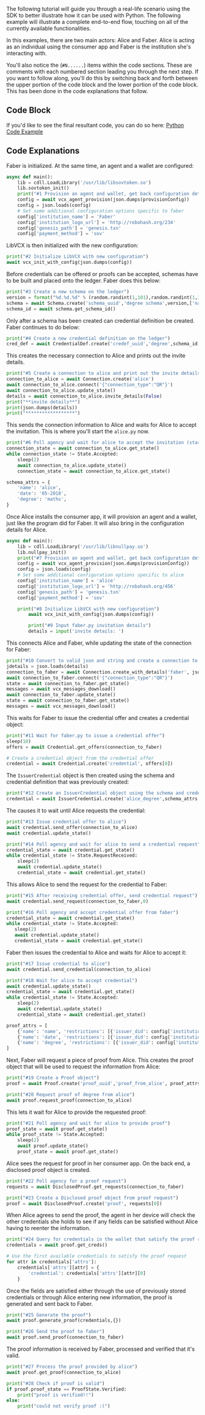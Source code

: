 The following tutorial will guide you through a real-life scenario using the SDK to better illustrate how it can be used with Python. The following example will illustrate a complete end-to-end flow, touching on all of the currently available functionalities.

In this examples, there are two main actors: Alice and Faber. Alice is acting as an individual using the consumer app and Faber is the institution she's interacting with.

You'll also notice the (`#N......`) items within the code sections. These are comments with each numbered section leading you through the next step. If you want to follow along, you'll do this by switching back and forth between the upper portion of the code block and the lower portion of the code block. This has been done in the code explanations that follow.

## Code Block

If you'd like to see the final resultant code, you can do so here: [Python Code Example](example/1/)

## Code Explanations

Faber is initialized. At the same time, an agent and a wallet are configured:

```python
async def main():
    lib = cdll.LoadLibrary('/usr/lib/libsovtoken.so')
    lib.sovtoken_init()
    print("#1 Provision an agent and wallet, get back configuration details")
    config = await vcx_agent_provision(json.dumps(provisionConfig))
    config = json.loads(config)
    # Set some additional configuration options specific to faber
    config['institution_name'] = 'Faber'
    config['institution_logo_url'] = 'http://robohash.org/234'
    config['genesis_path'] = 'genesis.txn'
    config['payment_method'] = 'sov'
```

LibVCX is then initialized with the new configuration:

```python
print("#2 Initialize LibVCX with new configuration")
await vcx_init_with_config(json.dumps(config))
```

Before credentials can be offered or proofs can be accepted, schemas have to be built and placed onto the ledger. Faber does this below:

```python
print("#3 Create a new schema on the ledger")
version = format("%d.%d.%d" % (random.randint(1,101),random.randint(1,101),random.randint(1,101)))
schema = await Schema.create('schema_uuid','degree schema',version,['name','date','degree'],0)
schema_id = await schema.get_schema_id()
```

Only after a schema has been created can credential definition be created. Faber continues to do below:

```python
print("#4 Create a new credential definition on the ledger")
cred_def = await CredentialDef.create('credef_uuid','degree',schema_id,0)
```

This <!--This code below or this action previously performed?-->creates the necessary connection to Alice and prints out the invite details.

```python
print("#5 Create a connection to alice and print out the invite details")
connection_to_alice = await Connection.create('alice')
await connection_to_alice.connect('{"connection_type":"QR"}')
await connection_to_alice.update_state()
details = await connection_to_alice.invite_details(False)
print("**invite details**")
print(json.dumps(details))
print("******************")
```

This sends the connection information to Alice and waits for Alice to accept
the invitation. This is where you'll start the `alice.py` now.

```python
print("#6 Poll agency and wait for alice to accept the invitation (start alice.py now)")
connection_state = await connection_to_alice.get_state()
while connection_state != State.Accepted:
    sleep(2)
    await connection_to_alice.update_state()
    connection_state = await connection_to_alice.get_state()

schema_attrs = {
    'name': 'alice',
    'date': '05-2018',
    'degree': 'maths',
}
```

Once Alice installs the consumer app, it will provision an agent and a wallet, just like the program did for Faber. It will also bring in the configuration details for Alice.

```python
async def main():
    lib = cdll.LoadLibrary('/usr/lib/libnullpay.so')
    lib.nullpay_init()
    print("#7 Provision an agent and wallet, get back configuration details")
    config = await vcx_agent_provision(json.dumps(provisionConfig))
    config = json.loads(config)
    # Set some additional configuration options specific to alice
    config['institution_name'] = 'alice'
    config['institution_logo_url'] = 'http://robohash.org/456'
    config['genesis_path'] = 'genesis.txn'
    config['payment_method'] = 'sov'

    print("#8 Initialize LibVCX with new configuration")
        await vcx_init_with_config(json.dumps(config))

        print("#9 Input faber.py invitation details")
        details = input('invite details: ')
  ```

This connects Alice and Faber, while updating the state of the connection for Faber: 

```python
print("#10 Convert to valid json and string and create a connection to faber")
jdetails = json.loads(details)
connection_to_faber = await Connection.create_with_details('faber', json.dumps(jdetails))
await connection_to_faber.connect('{"connection_type":"QR"}')
state = await connection_to_faber.get_state()
messages = await vcx_messages_download()
await connection_to_faber.update_state()
state = await connection_to_faber.get_state()
messages = await vcx_messages_download()
```

This waits for Faber to issue the credential offer and creates a credential object:

```python
print("#11 Wait for faber.py to issue a credential offer")
sleep(10)
offers = await Credential.get_offers(connection_to_faber)

# Create a credential object from the credential offer
credential = await Credential.create('credential', offers[0])
```

The `IssuerCredential` object is then created using the schema and credential definition that was previously created:

```python
print("#12 Create an IssuerCredential object using the schema and credential definition")
credential = await IssuerCredential.create('alice_degree',schema_attrs,cred_def.handle,'cred','0')
```

The causes it to wait until Alice requests the credential:

```python
print("#13 Issue credential offer to alice")
await credential.send_offer(connection_to_alice)
await credential.update_state()

print("#14 Poll agency and wait for alice to send a credential request")
credential_state = await credential.get_state()
while credential_state != State.RequestReceived:
    sleep(2)
    await credential.update_state()
    credential_state = await credential.get_state()
```

This allows Alice to send the request for the credential to Faber:

```python
print("#15 After receiving credential offer, send credential request")
await credential.send_request(connection_to_faber,0)

print("#16 Poll agency and accept credential offer from faber")
credential_state = await credential.get_state()
while credential_state != State.Accepted:
   sleep(2)
   await credential.update_state()
   credential_state = await credential.get_state()
```

Faber then issues the credential to Alice and waits for Alice to accept it:

```python
print("#17 Issue credential to alice")
await credential.send_credential(connection_to_alice)

print("#18 Wait for alice to accept credential")
await credential.update_state()
credential_state = await credential.get_state()
while credential_state != State.Accepted:
    sleep(2)
    await credential.update_state()
    credential_state = await credential.get_state()

proof_attrs = [
    {'name': 'name', 'restrictions': [{'issuer_did': config['institution_did']}]},
    {'name': 'date', 'restrictions': [{'issuer_did': config['institution_did']}]},
    {'name': 'degree', 'restrictions': [{'issuer_did': config['institution_did']}]}
]
```

Next, Faber will request a piece of proof from Alice.  This creates the proof object that will be used to request the information from Alice: 

```python
print("#19 Create a Proof object")
proof = await Proof.create('proof_uuid','proof_from_alice', proof_attrs, {})

print("#20 Request proof of degree from alice")
await proof.request_proof(connection_to_alice)
```

This lets it wait for Alice to provide the requested proof:

```python
print("#21 Poll agency and wait for alice to provide proof")
proof_state = await proof.get_state()
while proof_state != State.Accepted:
    sleep(2)
    await proof.update_state()
    proof_state = await proof.get_state()
```

Alice sees the request for proof in her consumer app. On the back end, a disclosed proof object is created.

```python
print("#22 Poll agency for a proof request")
requests = await DisclosedProof.get_requests(connection_to_faber)

print("#23 Create a Disclosed proof object from proof request")
proof = await DisclosedProof.create('proof', requests[0])
```

When Alice agrees to send the proof, the agent in her device will check the other credentials she holds to see if any fields can be satisfied without Alice having to reenter the information.

```python
print("#24 Query for credentials in the wallet that satisfy the proof request")
credentials = await proof.get_creds()

# Use the first available credentials to satisfy the proof request
for attr in credentials['attrs']:
    credentials['attrs'][attr] = {
        'credential': credentials['attrs'][attr][0]
    }
```

Once the fields are satisfied either through the use of previously stored credentials or through Alice entering new information, the proof is generated and sent back to Faber.

```python
print("#25 Generate the proof")
await proof.generate_proof(credentials,{})

print("#26 Send the proof to faber")
await proof.send_proof(connection_to_faber)
```

The proof information is received by Faber, processed and verified that it's valid.

```python
print("#27 Process the proof provided by alice")
await proof.get_proof(connection_to_alice)

print("#28 Check if proof is valid")
if proof.proof_state == ProofState.Verified:
    print("proof is verified!!")
else:
    print("could not verify proof :(")
```
